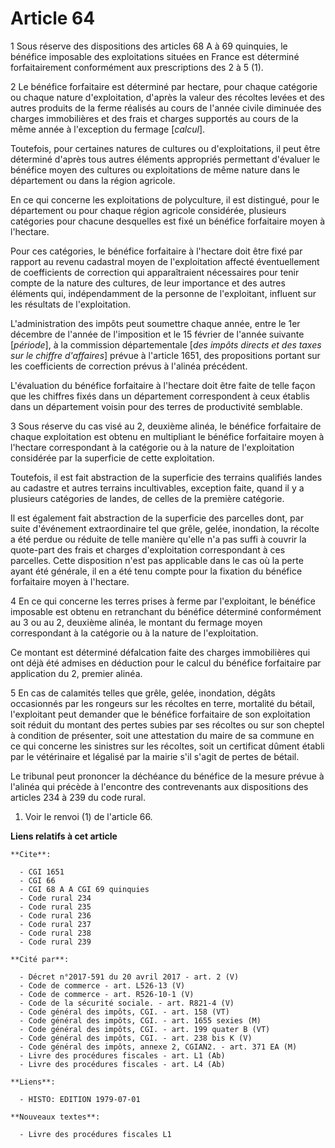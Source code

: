 # Article 64

1  Sous réserve des dispositions des articles 68 A à 69 quinquies, le bénéfice imposable des exploitations situées en France
est déterminé forfaitairement conformément aux prescriptions des 2 à 5 (1).

2  Le bénéfice forfaitaire est déterminé par hectare, pour chaque catégorie ou chaque nature d'exploitation, d'après la
valeur des récoltes levées et des autres produits de la ferme réalisés au cours de l'année civile diminuée des charges
immobilières et des frais et charges supportés au cours de la même année à l'exception du fermage [*calcul*].

Toutefois, pour certaines natures de cultures ou d'exploitations, il peut être déterminé d'après tous autres éléments
appropriés permettant d'évaluer le bénéfice moyen des cultures ou exploitations de même nature dans le département ou dans la
région agricole.

En ce qui concerne les exploitations de polyculture, il est distingué, pour le département ou pour chaque région agricole
considérée, plusieurs catégories pour chacune desquelles est fixé un bénéfice forfaitaire moyen à l'hectare.

Pour ces catégories, le bénéfice forfaitaire à l'hectare doit être fixé par rapport au revenu cadastral moyen de
l'exploitation affecté éventuellement de coefficients de correction qui apparaîtraient nécessaires pour tenir compte de la
nature des cultures, de leur importance et des autres éléments qui, indépendamment de la personne de l'exploitant, influent
sur les résultats de l'exploitation.

L'administration des impôts peut soumettre chaque année, entre le 1er décembre de l'année de l'imposition et le 15 février de
l'année suivante [*période*], à la commission départementale [*des impôts directs et des taxes sur le chiffre d'affaires*]
prévue à l'article 1651, des propositions portant sur les coefficients de correction prévus à l'alinéa précédent.

L'évaluation du bénéfice forfaitaire à l'hectare doit être faite de telle façon que les chiffres fixés dans un département
correspondent à ceux établis dans un département voisin pour des terres de productivité semblable.

3  Sous réserve du cas visé au 2, deuxième alinéa, le bénéfice forfaitaire de chaque exploitation est obtenu en multipliant
le bénéfice forfaitaire moyen à l'hectare correspondant à la catégorie ou à la nature de l'exploitation considérée par la
superficie de cette exploitation.

Toutefois, il est fait abstraction de la superficie des terrains qualifiés landes au cadastre et autres terrains
incultivables, exception faite, quand il y a plusieurs catégories de landes, de celles de la première catégorie.

Il est également fait abstraction de la superficie des parcelles dont, par suite d'événement extraordinaire tel que grêle,
gelée, inondation, la récolte a été perdue ou réduite de telle manière qu'elle n'a pas suffi à couvrir la quote-part des
frais et charges d'exploitation correspondant à ces parcelles. Cette disposition n'est pas applicable dans le cas où la perte
ayant été générale, il en a été tenu compte pour la fixation du bénéfice forfaitaire moyen à l'hectare.

4  En ce qui concerne les terres prises à ferme par l'exploitant, le bénéfice imposable est obtenu en retranchant du bénéfice
déterminé conformément au 3 ou au 2, deuxième alinéa, le montant du fermage moyen correspondant à la catégorie ou à la nature
de l'exploitation.

Ce montant est déterminé défalcation faite des charges immobilières qui ont déjà été admises en déduction pour le calcul du
bénéfice forfaitaire par application du 2, premier alinéa.

5  En cas de calamités telles que grêle, gelée, inondation, dégâts occasionnés par les rongeurs sur les récoltes en terre,
mortalité du bétail, l'exploitant peut demander que le bénéfice forfaitaire de son exploitation soit réduit du montant des
pertes subies par ses récoltes ou sur son cheptel à condition de présenter, soit une attestation du maire de sa commune en ce
qui concerne les sinistres sur les récoltes, soit un certificat dûment établi par le vétérinaire et légalisé par la mairie
s'il s'agit de pertes de bétail.

Le tribunal peut prononcer la déchéance du bénéfice de la mesure prévue à l'alinéa qui précède à l'encontre des contrevenants
aux dispositions des articles 234 à 239 du code rural.

1)  Voir le renvoi (1) de l'article 66.

**Liens relatifs à cet article**

	**Cite**:

	  - CGI 1651
	  - CGI 66
	  - CGI 68 A A CGI 69 quinquies
	  - Code rural 234
	  - Code rural 235
	  - Code rural 236
	  - Code rural 237
	  - Code rural 238
	  - Code rural 239

	**Cité par**:

	  - Décret n°2017-591 du 20 avril 2017 - art. 2 (V)
	  - Code de commerce - art. L526-13 (V)
	  - Code de commerce - art. R526-10-1 (V)
	  - Code de la sécurité sociale. - art. R821-4 (V)
	  - Code général des impôts, CGI. - art. 158 (VT)
	  - Code général des impôts, CGI. - art. 1655 sexies (M)
	  - Code général des impôts, CGI. - art. 199 quater B (VT)
	  - Code général des impôts, CGI. - art. 238 bis K (V)
	  - Code général des impôts, annexe 2, CGIAN2. - art. 371 EA (M)
	  - Livre des procédures fiscales - art. L1 (Ab)
	  - Livre des procédures fiscales - art. L4 (Ab)

	**Liens**:

	  - HISTO: EDITION 1979-07-01

	**Nouveaux textes**:

	  - Livre des procédures fiscales L1

